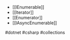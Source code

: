 * [[IEnumerable]]
* [[Iterator]]
* [[Enumerator]]
* [[IAsyncEnumerable]]

#dotnet #csharp #collections